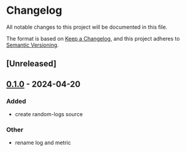 # Changelog
All notable changes to this project will be documented in this file.

The format is based on [Keep a Changelog](https://keepachangelog.com/en/1.0.0/),
and this project adheres to [Semantic Versioning](https://semver.org/spec/v2.0.0.html).

## [Unreleased]

## [0.1.0](https://github.com/jdrouet/mini-agent/releases/tag/mini-agent-source-random-logs-v0.1.0) - 2024-04-20

### Added
- create random-logs source

### Other
- rename log and metric
